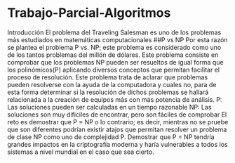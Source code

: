 # Trabajo-Parcial-Algoritmos
Introducción
El problema del Traveling Salesman es uno de los problemas más estudiados en matemáticas computacionales
##P vs NP
Por esta razón se plantea el problema P vs. NP; este problema es considerado como uno de los tantos problemas del millón de dólares. Este problema consiste en comprobar que los problemas NP pueden ser resueltos de igual forma que los polinómicos(P) aplicando diversos conceptos que permitan facilitar el proceso de resolución. Este problema trata de aclarar que problemas pueden resolverse con la ayuda de la computadora y cuales no, para de esta forma determinar si la resolución de dichos problemas se hallará relacionada a la creación de equipos más con más potencia de análisis.
P: Las soluciones pueden ser calculadas en un tiempo razonable
NP: Las soluciones son muy dificiles de encontrar, pero son fáciles de comprobar
El reto es demostrar que P = NP o lo contrario; es decir, mientras no se pruebe que son diferentes podrían existir atajos que permitan resolver un problema de clase NP como uno de complejidad P. Demostrar que P = NP tendría grandes impactos en la criptografía moderna y haría vulnerables a todos los sistemas a nivel mundial en el caso que sea cierto.
